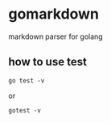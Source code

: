 # gomarkdown
markdown parser for golang

## how to use test
```
go test -v
```
or
```
gotest -v
```
